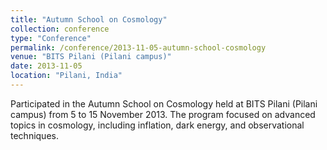 ```yaml
---
title: "Autumn School on Cosmology"
collection: conference
type: "Conference"
permalink: /conference/2013-11-05-autumn-school-cosmology
venue: "BITS Pilani (Pilani campus)"
date: 2013-11-05
location: "Pilani, India"
---
```


Participated in the Autumn School on Cosmology held at BITS Pilani (Pilani campus) from 5 to 15 November 2013. The program focused on advanced topics in cosmology, including inflation, dark energy, and observational techniques.
